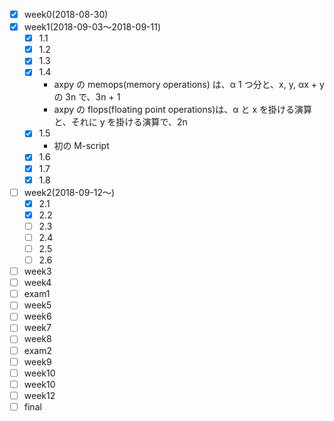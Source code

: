 - [x] week0(2018-08-30)
- [x] week1(2018-09-03〜2018-09-11)
  - [x] 1.1
  - [x] 1.2
  - [x] 1.3
  - [x] 1.4
    - axpy の memops(memory operations) は、α 1 つ分と、x, y, αx + y の 3n で、3n + 1
    - axpy の flops(floating point operations)は、α と x を掛ける演算と、それに y を掛ける演算で、2n
  - [x] 1.5
    - 初の M-script
  - [x] 1.6
  - [x] 1.7
  - [x] 1.8
- [ ] week2(2018-09-12〜)
  - [x] 2.1
  - [x] 2.2
  - [ ] 2.3
  - [ ] 2.4
  - [ ] 2.5
  - [ ] 2.6
- [ ] week3
- [ ] week4
- [ ] exam1
- [ ] week5
- [ ] week6
- [ ] week7
- [ ] week8
- [ ] exam2
- [ ] week9
- [ ] week10
- [ ] week10
- [ ] week12
- [ ] final
